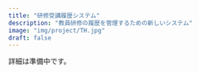 ```yaml
---
title: "研修受講履歴システム"
description: "教員研修の履歴を管理するための新しいシステム"
image: "img/project/TH.jpg"
draft: false
---
```

詳細は準備中です。
